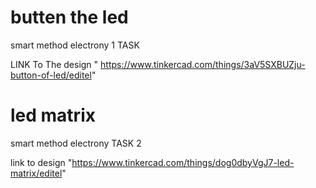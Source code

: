 # butten the led
 smart method electrony 1 TASK 

 LINK To The design " https://www.tinkercad.com/things/3aV5SXBUZju-button-of-led/editel"


 # led matrix
smart method electrony TASK 2 

link to design "https://www.tinkercad.com/things/dog0dbyVgJ7-led-matrix/editel"



 
